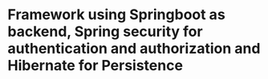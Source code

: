 # Framework using Springboot as backend, Spring security for authentication and authorization and Hibernate for Persistence
